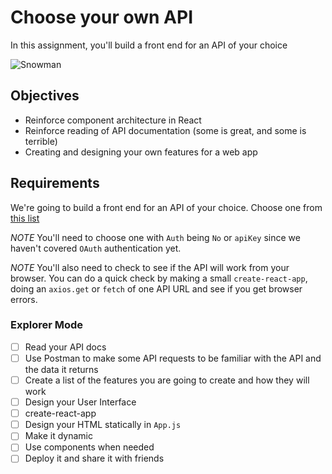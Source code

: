 # Choose your own API

In this assignment, you'll build a front end for an API of your choice

![Snowman](/handbook/curriculum/front-end/react-ii/assignments/assets/snowman.gif)

## Objectives

- Reinforce component architecture in React
- Reinforce reading of API documentation (some is great, and some is terrible)
- Creating and designing your own features for a web app

## Requirements

We're going to build a front end for an API of your choice. Choose one from [this list](https://github.com/toddmotto/public-apis)

_NOTE_ You'll need to choose one with `Auth` being `No` or `apiKey` since we haven't covered `OAuth` authentication yet.

_NOTE_ You'll also need to check to see if the API will work from your browser. You can do a quick check by making a small `create-react-app`, doing an `axios.get` or `fetch` of one API URL and see if you get browser errors.

### Explorer Mode

- [ ] Read your API docs
- [ ] Use Postman to make some API requests to be familiar with the API and the data it returns
- [ ] Create a list of the features you are going to create and how they will work
- [ ] Design your User Interface
- [ ] create-react-app
- [ ] Design your HTML statically in `App.js`
- [ ] Make it dynamic
- [ ] Use components when needed
- [ ] Deploy it and share it with friends
